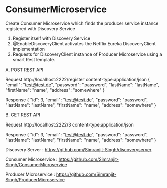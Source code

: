 # ConsumerMicroservice

Create Consumer Microservice which finds the producer service instance registered with Discovery Service

1. Register itself with Discovery Service
2. @EnableDiscoveryClient activates the Netflix Eureka DiscoveryClient implementation
3. Requests for DiscoveryClient instance of Producer Microservice using a smart RestTemplate.


A. POST REST API

Request
http://localhost:2222/register
content-type:application/json
{
  "email": "test@test.de",
  "password": "password",
  "lastName": "lastName",
  "firstName": "name",
  "address": "somewhere"
}

Response 
{
"id": 3,
"email": "test@test.de",
"password": "password",
"lastName": "lastName",
"firstName": "name",
"address": "somewhere"
}


B. GET REST API

Request
http://localhost:2222/3
content-type:application/json

Response
{
"id": 3,
"email": "test@test.de",
"password": "password",
"lastName": "lastName",
"firstName": "name",
"address": "somewhere"
}



Discovery Server : https://github.com/Simranjit-Singh/discoveryserver

Consumer Microservice : https://github.com/Simranjit-Singh/ConsumerMicroservice

Producer Microservice : https://github.com/Simranjit-Singh/ProducerMicroservice
